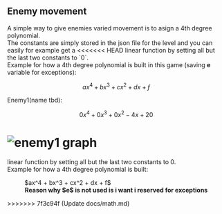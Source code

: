 ## Enemy movement
A simple way to give enemies varied movement is to asign a 4th degree polynomial.  
The constants are simply stored in the json file for the level and you can easily for example get a 
<<<<<<< HEAD
linear function by setting all but the last two constants to $´0´$.  
Example for how a 4th degree polynomial is built in this game (saving **e** variable for exceptions):
```math
ax^4+bx^3+cx^2+dx+f  
```
Enemy1(name tbd):   
```math
0x^4+0x^3+0x^2-4x+20  
```
![enemy1 graph](https://gyazo.com/e6553be980c3b803aa25ae38338483dc)
=======
linear function by setting all but the last two constants to $0$.  
Example for how a 4th degree polynomial is built:
<figure>
$ax^4 + bx^3 + cx^2 + dx + f$
<figcaption align = "center"><b> Reason why $e$ is not used is i want i reserved for exceptions </b>
</figcaption>
</figure>
>>>>>>> 7f3c94f (Update docs/math.md)
